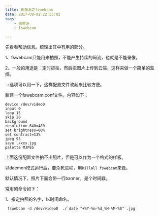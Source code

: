 ```yaml
---
title: 树莓派之fswebcam
date: 2017-08-02 22:35:01
tags:
	- 树莓派
	- fswebcam

---
```


先看看帮助信息。梳理出其中有用的部分。

1、fswebcam只能用来拍照，不能产生持续的码流，也就是不能录像。

2、一般的用途是：定时抓拍，然后把图片上传到云端，这样来做一个简单的监控。

`-c`选项可以用一下，这样配置文件改起来比较方便。

新建一个fswebcam.conf文件。内容如下：

```
device /dev/video0
input 0
loop 15
skip 20
background
resolution 640x480
set brightness=60%
set contrast=13%
jpeg 95
save ./xxx.jpg
palette MJPEG
```

上面这份配置文件拍不出照片，但是可以作为一个格式的样板。

以daemon模式运行后，要杀死进程，用`killall fswebcam`来做。

默认情况下，照片下面会带一行banner，是个时间戳。

常用的命令如下：

1、指定拍照的名字，以时间命名。

```
 fswebcam -d /dev/video0  ./`date "+%Y-%m-%d_%H-%M-%S"`.jpg 
```







